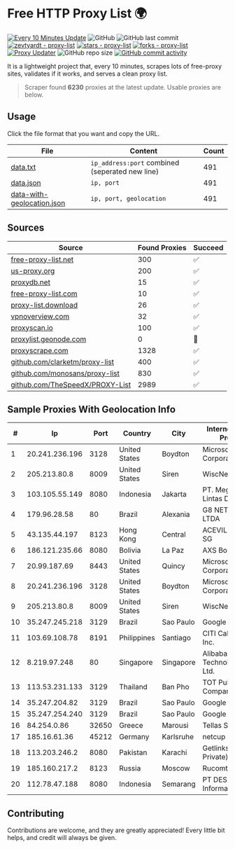 
# Free HTTP Proxy List 🌍

[![Every 10 Minutes Update](https://github.com/mertguvencli/http-proxy-list/actions/workflows/main.yml/badge.svg?branch=main)](https://github.com/mertguvencli/http-proxy-list/actions/workflows/main.yml)
![GitHub](https://img.shields.io/github/license/mertguvencli/http-proxy-list)
![GitHub last commit](https://img.shields.io/github/last-commit/mertguvencli/http-proxy-list)
[![zevtyardt - proxy-list](https://img.shields.io/static/v1?label=zevtyardt&message=proxy-list&color=blue&logo=github)](https://github.com/zevtyardt/proxy-list "Go to GitHub repo")
[![stars - proxy-list](https://img.shields.io/github/stars/zevtyardt/proxy-list?style=social)](https://github.com/zevtyardt/proxy-list)
[![forks - proxy-list](https://img.shields.io/github/forks/zevtyardt/proxy-list?style=social)](https://github.com/zevtyardt/proxy-list)
[![Proxy Updater](https://github.com/zevtyardt/proxy-list/workflows/Proxy%20Updater/badge.svg)](https://github.com/zevtyardt/proxy-list/actions?query=workflow:"Proxy+Updater")
![GitHub repo size](https://img.shields.io/github/repo-size/zevtyardt/proxy-list)
[![GitHub commit activity](https://img.shields.io/github/commit-activity/m/zevtyardt/proxy-list?logo=commits)](https://github.com/zevtyardt/proxy-list/commits/main)

It is a lightweight project that, every 10 minutes, scrapes lots of free-proxy sites, validates if it works, and serves a clean proxy list.

> Scraper found **6230** proxies at the latest update. Usable proxies are below.

## Usage

Click the file format that you want and copy the URL.

|File|Content|Count|
|----|-------|-----|
|[data.txt](https://raw.githubusercontent.com/mertguvencli/http-proxy-list/main/proxy-list/data.txt)|`ip_address:port` combined (seperated new line)|491|
|[data.json](https://raw.githubusercontent.com/mertguvencli/http-proxy-list/main/proxy-list/data.json)|`ip, port`|491|
|[data-with-geolocation.json](https://raw.githubusercontent.com/mertguvencli/http-proxy-list/main/proxy-list/data-with-geolocation.json)|`ip, port, geolocation`|491|

## Sources

|Source|Found Proxies|Succeed|
|------|-------------|-------|
|[free-proxy-list.net](https://free-proxy-list.net)|300|✅|
|[us-proxy.org](https://www.us-proxy.org)|200|✅|
|[proxydb.net](http://proxydb.net)|15|✅|
|[free-proxy-list.com](https://free-proxy-list.com/?page=&port=&type%5B%5D=http&type%5B%5D=https&up_time=0&search=Search)|10|✅|
|[proxy-list.download](https://www.proxy-list.download/HTTP)|26|✅|
|[vpnoverview.com](https://vpnoverview.com/privacy/anonymous-browsing/free-proxy-servers)|32|✅|
|[proxyscan.io](https://www.proxyscan.io)|100|✅|
|[proxylist.geonode.com](https://proxylist.geonode.com/api/proxy-list?limit=300&page=1&sort_by=lastChecked&sort_type=desc&protocols=http,https)|0|🚫|
|[proxyscrape.com](https://api.proxyscrape.com/v2/?request=displayproxies&protocol=http&timeout=10000&country=all&ssl=all&anonymity=all)|1328|✅|
|[github.com/clarketm/proxy-list](https://raw.githubusercontent.com/clarketm/proxy-list/master/proxy-list-raw.txt)|400|✅|
|[github.com/monosans/proxy-list](https://raw.githubusercontent.com/monosans/proxy-list/main/proxies/http.txt)|830|✅|
|[github.com/TheSpeedX/PROXY-List](https://raw.githubusercontent.com/TheSpeedX/PROXY-List/master/http.txt)|2989|✅|


## Sample Proxies With Geolocation Info

|#|Ip|Port|Country|City|Internet Service Provider|
|-|--|----|-------|----|-------------------------|
|1|20.241.236.196|3128|United States|Boydton|Microsoft Corporation|
|2|205.213.80.8|8009|United States|Siren|WiscNet|
|3|103.105.55.149|8080|Indonesia|Jakarta|PT. Mega Artha Lintas Data|
|4|179.96.28.58|80|Brazil|Alexania|G8 NETWORKS LTDA|
|5|43.135.44.197|8123|Hong Kong|Central|ACEVILLEPTELTD-SG|
|6|186.121.235.66|8080|Bolivia|La Paz|AXS Bolivia S. A.|
|7|20.99.187.69|8443|United States|Quincy|Microsoft Corporation|
|8|20.241.236.196|3128|United States|Boydton|Microsoft Corporation|
|9|205.213.80.8|8009|United States|Siren|WiscNet|
|10|35.247.245.218|3129|Brazil|Sao Paulo|Google LLC|
|11|103.69.108.78|8191|Philippines|Santiago|CITI Cableworld Inc.|
|12|8.219.97.248|80|Singapore|Singapore|Alibaba (US) Technology Co., Ltd.|
|13|113.53.231.133|3129|Thailand|Ban Pho|TOT Public Company Limited|
|14|35.247.204.82|3129|Brazil|Sao Paulo|Google LLC|
|15|35.247.254.240|3129|Brazil|Sao Paulo|Google LLC|
|16|84.254.0.86|32650|Greece|Marousi|Tellas S.A|
|17|185.16.61.36|45212|Germany|Karlsruhe|netcup GmbH|
|18|113.203.246.2|8080|Pakistan|Karachi|Getlinks (SMC-Private) Limited|
|19|185.160.217.2|8123|Russia|Moscow|Rucomtech LLC|
|20|112.78.47.188|8080|Indonesia|Semarang|PT DES Teknologi Informasi|



## Contributing

Contributions are welcome, and they are greatly appreciated! Every
little bit helps, and credit will always be given.

